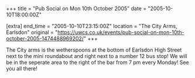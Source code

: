 +++
title = "Pub Social on Mon 10th October 2005"
date = "2005-10-10T18:00:00Z"

[extra]
end_time = "2005-10-10T23:15:00Z"
location = "The City Arms, Earlsdon"
original = "https://uwcs.co.uk/events/pub-social-on-mon-10th-october-2005-1474488969202/"
+++

The City arms is the wetherspoons at the bottom of Earlsdon High Street next to the mini roundabout and right next to a number 12 bus stop\! We will be in the seperate area to the right of the bar from 7 pm every Monday\! See you all there\!

